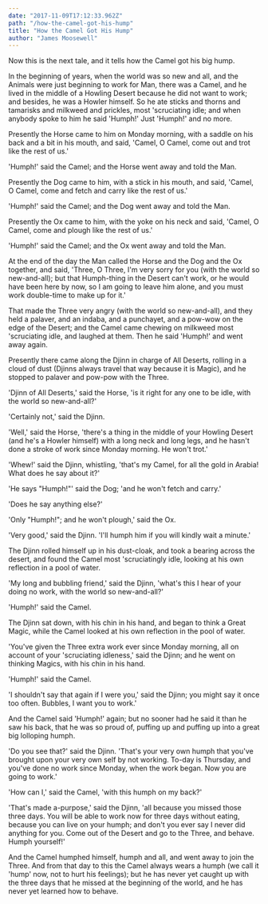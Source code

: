 ```yaml
---
date: "2017-11-09T17:12:33.962Z"
path: "/how-the-camel-got-his-hump"
title: "How the Camel Got His Hump"
author: "James Moosewell"
---
```


Now this is the next tale, and it tells how the Camel got his big hump.

In the beginning of years, when the world was so new and all, and the Animals were just beginning to work for Man, there was a Camel, and he lived in the middle of a Howling Desert because he did not want to work; and besides, he was a Howler himself. So he ate sticks and thorns and tamarisks and milkweed and prickles, most 'scruciating idle; and when anybody spoke to him he said 'Humph!' Just 'Humph!' and no more.

Presently the Horse came to him on Monday morning, with a saddle on his back and a bit in his mouth, and said, 'Camel, O Camel, come out and trot like the rest of us.'

'Humph!' said the Camel; and the Horse went away and told the Man.

Presently the Dog came to him, with a stick in his mouth, and said, 'Camel, O Camel, come and fetch and carry like the rest of us.'

'Humph!' said the Camel; and the Dog went away and told the Man.

Presently the Ox came to him, with the yoke on his neck and said, 'Camel, O Camel, come and plough like the rest of us.'

'Humph!' said the Camel; and the Ox went away and told the Man.

At the end of the day the Man called the Horse and the Dog and the Ox together, and said, 'Three, O Three, I'm very sorry for you (with the world so new-and-all); but that Humph-thing in the Desert can't work, or he would have been here by now, so I am going to leave him alone, and you must work double-time to make up for it.'

That made the Three very angry (with the world so new-and-all), and they held a palaver, and an indaba, and a punchayet, and a pow-wow on the edge of the Desert; and the Camel came chewing on milkweed most 'scruciating idle, and laughed at them. Then he said 'Humph!' and went away again.

Presently there came along the Djinn in charge of All Deserts, rolling in a cloud of dust (Djinns always travel that way because it is Magic), and he stopped to palaver and pow-pow with the Three.

'Djinn of All Deserts,' said the Horse, 'is it right for any one to be idle, with the world so new-and-all?'

'Certainly not,' said the Djinn.

'Well,' said the Horse, 'there's a thing in the middle of your Howling Desert (and he's a Howler himself) with a long neck and long legs, and he hasn't done a stroke of work since Monday morning. He won't trot.'

'Whew!' said the Djinn, whistling, 'that's my Camel, for all the gold in Arabia! What does he say about it?'

'He says "Humph!"' said the Dog; 'and he won't fetch and carry.'

'Does he say anything else?'

'Only "Humph!"; and he won't plough,' said the Ox.

'Very good,' said the Djinn. 'I'll humph him if you will kindly wait a minute.'

The Djinn rolled himself up in his dust-cloak, and took a bearing across the desert, and found the Camel most 'scruciatingly idle, looking at his own reflection in a pool of water.

'My long and bubbling friend,' said the Djinn, 'what's this I hear of your doing no work, with the world so new-and-all?'

'Humph!' said the Camel.

The Djinn sat down, with his chin in his hand, and began to think a Great Magic, while the Camel looked at his own reflection in the pool of water.

'You've given the Three extra work ever since Monday morning, all on account of your 'scruciating idleness,' said the Djinn; and he went on thinking Magics, with his chin in his hand.

'Humph!' said the Camel.

'I shouldn't say that again if I were you,' said the Djinn; you might say it once too often. Bubbles, I want you to work.'

And the Camel said 'Humph!' again; but no sooner had he said it than he saw his back, that he was so proud of, puffing up and puffing up into a great big lolloping humph.

'Do you see that?' said the Djinn. 'That's your very own humph that you've brought upon your very own self by not working. To-day is Thursday, and you've done no work since Monday, when the work began. Now you are going to work.'

'How can I,' said the Camel, 'with this humph on my back?'

'That's made a-purpose,' said the Djinn, 'all because you missed those three days. You will be able to work now for three days without eating, because you can live on your humph; and don't you ever say I never did anything for you. Come out of the Desert and go to the Three, and behave. Humph yourself!'

And the Camel humphed himself, humph and all, and went away to join the Three. And from that day to this the Camel always wears a humph (we call it 'hump' now, not to hurt his feelings); but he has never yet caught up with the three days that he missed at the beginning of the world, and he has never yet learned how to behave.